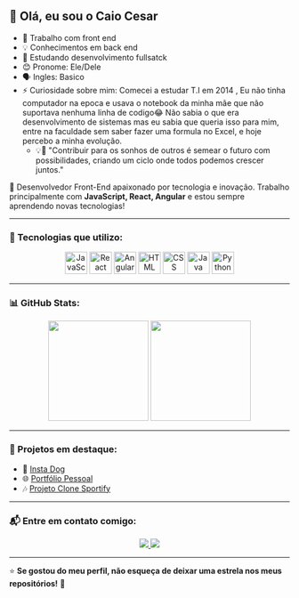 ##  👋 Olá, eu sou o Caio Cesar 

- 🔭 Trabalho com front end
- 💡 Conhecimentos em back end 
- 🌱 Estudando desenvolvimento fullsatck
- 😊 Pronome: Ele/Dele
- 🗣️ Ingles: Basico 
- ⚡ Curiosidade sobre mim: Comecei a estudar T.I em 2014 , Eu não tinha computador na epoca e usava o notebook da minha mãe que não suportava nenhuma linha de codigo😂 Não sabia o que era desenvolvimento de sistemas mas eu sabia que queria isso para mim, entre na faculdade sem saber fazer uma formula no Excel, e hoje percebo a minha evolução.
    - 💡💭 "Contribuir para os sonhos de outros é semear o futuro com possibilidades, criando um ciclo onde todos podemos crescer juntos."

🚀 Desenvolvedor Front-End apaixonado por tecnologia e inovação. Trabalho principalmente com **JavaScript, React, Angular** e estou sempre aprendendo novas tecnologias!  

---

### 🚀 Tecnologias que utilizo:
<div align="center">
  <img src="https://cdn.jsdelivr.net/gh/devicons/devicon/icons/javascript/javascript-original.svg" height="40" alt="JavaScript"/>
  <img src="https://cdn.jsdelivr.net/gh/devicons/devicon/icons/react/react-original.svg" height="40" alt="React"/>
  <img src="https://cdn.jsdelivr.net/gh/devicons/devicon/icons/angularjs/angularjs-original.svg" height="40" alt="Angular"/>
  <img src="https://cdn.jsdelivr.net/gh/devicons/devicon/icons/html5/html5-original.svg" height="40" alt="HTML"/>
  <img src="https://cdn.jsdelivr.net/gh/devicons/devicon/icons/css3/css3-original.svg" height="40" alt="CSS"/>
  <img src="https://cdn.jsdelivr.net/gh/devicons/devicon/icons/java/java-original.svg" height="40" alt="Java"/>
  <img src="https://cdn.jsdelivr.net/gh/devicons/devicon/icons/python/python-original.svg" height="40" alt="Python"/>
</div>

---

### 📊 GitHub Stats:
<div align="center">
  <img height="180em" src="https://github-readme-stats.vercel.app/api?username=caiodelbonne&show_icons=true&theme=radical&include_all_commits=true&count_private=true"/>
  <img height="180em" src="https://github-readme-streak-stats.herokuapp.com/?user=caiodelbonne&theme=radical"/>
</div>

---

### 📂 Projetos em destaque:
- 📰 [Insta Dog](https://github.com/caiodelbonne/Insta-dog)
- 🌐 [Portfólio Pessoal](https://caiodelbonne.github.io/)
- 🎶 [Projeto Clone Sportify](https://full-stack-spotify.onrender.com/)
---

### 📬 Entre em contato comigo:
<div align="center">
  <a href="www.linkedin.com/in/caiocesarbonne" target="_blank">
    <img src="https://img.shields.io/badge/-LinkedIn-%230077B5?style=for-the-badge&logo=linkedin&logoColor=white" target="_blank">
  </a>
  <a href="caiocesar_01@hotmail.com">
    <img src="https://img.shields.io/badge/-Email-%23333?style=for-the-badge&logo=gmail&logoColor=white" target="_blank">
  </a>
</div>

---

⭐ **Se gostou do meu perfil, não esqueça de deixar uma estrela nos meus repositórios!** 🚀
